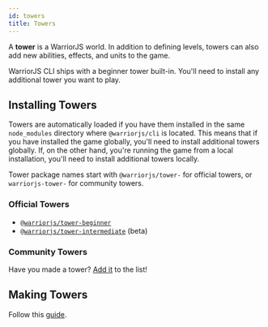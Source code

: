 ```yaml
---
id: towers
title: Towers
---
```


A **tower** is a WarriorJS world. In addition to defining levels, towers can
also add new abilities, effects, and units to the game.

WarriorJS CLI ships with a beginner tower built-in. You'll need to install any
additional tower you want to play.

## Installing Towers

Towers are automatically loaded if you have them installed in the same
`node_modules` directory where `@warriorjs/cli` is located. This means that if
you have installed the game globally, you'll need to install additional towers
globally. If, on the other hand, you're running the game from a local
installation, you'll need to install additional towers locally.

Tower package names start with `@warriorjs/tower-` for official towers, or
`warriorjs-tower-` for community towers.

### Official Towers

- [`@warriorjs/tower-beginner`][warriorjs-tower-beginner]
- [`@warriorjs/tower-intermediate`][warriorjs-tower-intermediate] (beta)

### Community Towers

Have you made a tower? [Add it][add-community-tower] to the list!

## Making Towers

Follow this [guide](make/introduction.md).

[warriorjs-tower-beginner]:
  https://github.com/olistic/warriorjs/tree/master/packages/warriorjs-tower-beginner
[warriorjs-tower-intermediate]:
  https://github.com/olistic/warriorjs/tree/master/packages/warriorjs-tower-intermediate
[add-community-tower]:
  https://github.com/olistic/warriorjs/edit/master/docs/towers.md
